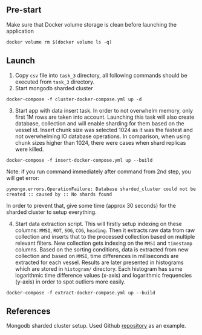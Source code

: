 ## Pre-start
Make sure that Docker volume storage is clean before launching the application

```
docker volume rm $(docker volume ls -q)
``` 

## Launch

1. Copy `csv` file into `task_3` directory, all following commands should be executed from `task_3` directory.
2. Start mongodb sharded cluster
```
docker-compose -f cluster-docker-compose.yml up -d
```
3. Start app with data insert task. In order to not overwhelm memory, only first 1M rows are taken into account. Launching this task will also create database, collection and will enable sharding for them based on the vessel id. Insert chunk size was selected 1024 as it was the fastest and not overwhelming IO database operations. In comparison, when using chunk sizes higher than 1024, there were cases when shard replicas were killed.
```
docker-compose -f insert-docker-compose.yml up --build
```

Note: if you run command immediately after command from 2nd step, you will get error:
```
pymongo.errors.OperationFailure: Database sharded_cluster could not be created :: caused by :: No shards found
```
In order to prevent that, give some time (approx 30 seconds) for the sharded cluster to setup everything.

4. Start data extraction script. This will firstly setup indexing on these columns: `MMSI`, `ROT`, `SOG`, `COG`, `heading`. Then it extracts raw data from raw collection and inserts that to the processed collection based on multiple relevant filters. New collection gets indexing on the `MMSI` and `timestamp` columns. Based on the sorting conditions, data is extracted from new collection and based on `MMSI`, time differences in milliseconds are extracted for each vessel. Results are later presented in histograms which are stored in `histogram/` directory. Each histogram has same logarithmic time difference values (x-axis) and logarithmic frequencies (y-axis) in order to spot outliers more easily.
```
docker-compose -f extract-docker-compose.yml up --build
```

## References

Mongodb sharded cluster setup. Used Github [repository](https://github.com/pkdone/sharded-mongodb-docker ) as an example. 
